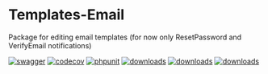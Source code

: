 # Templates-Email

Package for editing email templates (for now only ResetPassword and VerifyEmail notifications)

[![swagger](https://img.shields.io/badge/documentation-swagger-green)](https://escolalms.github.io/TemplatesEmail/)
[![codecov](https://codecov.io/gh/EscolaLMS/TemplatesEmail/branch/main/graph/badge.svg?token=O91FHNKI6R)](https://codecov.io/gh/EscolaLMS/TemplatesEmail)
[![phpunit](https://github.com/EscolaLMS/TemplatesEmail/actions/workflows/test.yml/badge.svg)](https://github.com/EscolaLMS/TemplatesEmail/actions/workflows/test.yml)
[![downloads](https://img.shields.io/packagist/dt/escolalms/templates-email)](https://packagist.org/packages/escolalms/templates-email)
[![downloads](https://img.shields.io/packagist/v/escolalms/templates-email)](https://packagist.org/packages/escolalms/templates-email)
[![downloads](https://img.shields.io/packagist/l/escolalms/templates-email)](https://packagist.org/packages/escolalms/templates-email)
